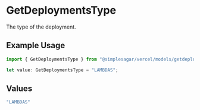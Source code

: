 # GetDeploymentsType

The type of the deployment.

## Example Usage

```typescript
import { GetDeploymentsType } from "@simplesagar/vercel/models/getdeploymentsop.js";

let value: GetDeploymentsType = "LAMBDAS";
```

## Values

```typescript
"LAMBDAS"
```